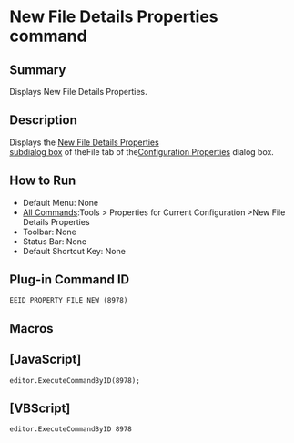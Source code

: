 # New File Details Properties command

## Summary

Displays New File Details Properties.

## Description

Displays the [New File Details Properties \
subdialog box](../../dlg/properties/file/new_details/index)
of theFile tab of the[Configuration Properties](../../dlg/properties/index)
dialog box.

## How to Run

- Default Menu: None
- [All Commands](all_commands):Tools >
Properties for Current Configuration \>New File Details Properties
- Toolbar: None
- Status Bar: None
- Default Shortcut Key: None

## Plug-in Command ID

```
EEID_PROPERTY_FILE_NEW (8978)```

## Macros

## \[JavaScript\]

```
editor.ExecuteCommandByID(8978);
```

## \[VBScript\]

```
editor.ExecuteCommandByID 8978
```
